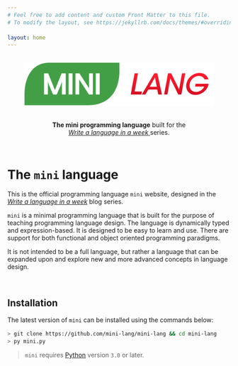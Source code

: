 ```yaml
---
# Feel free to add content and custom Front Matter to this file.
# To modify the layout, see https://jekyllrb.com/docs/themes/#overriding-theme-defaults

layout: home
---
```


<div align="center">
    <br>
    <img alt="Mini-Lang logo" src="assets/logo_small.png" width="430px"/>
    <p>
    <br>
        <b>The mini programming language</b> built for the<br>
        <a href="https://www.mini-lang.org/blog" target="_blank">
            <em>Write a language in a week</em>
        </a> series.
    </p>
    <br>
</div>

# The `mini` language

This is the official programming language `mini` website, designed in the [*Write a language in a week*](https://www.mini-lang.org/blog) blog series.

`mini` is a minimal programming language that is built for the purpose of teaching programming language design.
The language is dynamically typed and expression-based. It is designed to be easy to learn and use. There are support for both functional and object oriented programming paradigms.

It is not intended to be a full language, but rather a language that can be expanded upon and explore new and more advanced concepts in language design.

<br/>

## Installation

The latest version of `mini` can be installed using the commands below:
```sh
> git clone https://github.com/mini-lang/mini-lang && cd mini-lang
> py mini.py
```

> `mini` requires [Python](https://www.python.org/) version `3.0` or later.

<br/>
